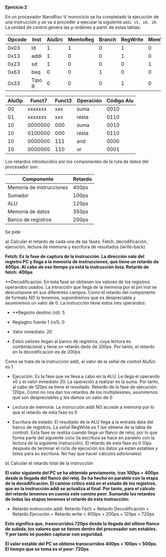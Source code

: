 **Ejercicio 2**

En un procesador NanoRisc-V monociclo se ha completado la ejecución de una instrucción y se va a proceder a ejecutar la siguiente:`addi x5, x0, 20`. La unidad de control genera las µ-órdenes a partir de estas tablas:

|Opcode |	Inst| 	AluSrc| 	MemtoReg| 	Branch| 	RegWrite| 	MemWrite| 	AluOp|
|--|--|--|--|--|--|--|--|
|0x03| 	ld| 	1| 	1| 	0| 	1| 	0| 	00|
|0x13| 	addi| 	1| 	0| 	0| 	1|	0| 	00|
|0x23| 	sd| 	1| 	0| 	0| 	0| 	1| 	00|
|0x63| 	beq| 	0| 	0| 	1| 	0| 	0| 	01|
|0x33| 	Tipo R| 	0| 	0| 	0| 	1| 	0| 	10|


|AluOp| 	Funct7| 	Funct3| 	Operación| 	Código Alu|
|--|--|--|--|--|
|00| 	xxxxxxx| 	xxx| 	suma| 	0010|
|01| 	xxxxxxx| 	xxx| 	resta| 	0110|
|10| 	0000000| 	000| 	suma| 	0010|
|10| 	0100000| 	000| 	resta| 	0110|
|10| 	0000000| 	111|	and |	0000|
|10| 	0000000| 	110| 	or |	0001|

Los retardos introducidos por los componentes de la ruta de datos del procesador son:

|Componente| 	Retardo|
|--|--|
|Memoria de instrucciones |	400ps|
|Sumador 	|100ps|
|ALU |	120ps|
|Memoria de datos |	350ps|
|Banco de registros |	200ps|

Se pide

a) Calcular el retardo de cada una de las fases: Fetch, decodificación, ejecución, lectura de memoria y escritura de resultados (write-back)

**Fetch: Es la fase de captura de la instrucción. La dirección sale del registro PC y llega a la memoria de instrucciones, que tiene un retardo de 400ps. Al cabo de ese tiempo ya está la instrucción lista. Retardo de fetch: 400ps**

**Decodificación: En esta fase se obtienen los valores de los registros operandos usados. La intrucción que llega de la memoria por el pin inst se descompone en sus diferentes campos. Como el retardo del componente de formato NO lo tenemos, supondremos que es despreciable y asumiremos un valor de 0. La instrucción tiene estos tres operandos:

  * **Registro destino (rd): 5
  * Regisgtro fuente 1 (rs1): 0
  * Valor inmediato: 20

* Estos valores llegan al banco de registros, cuya lectura es combinacional y tiene un retardo dado de 200ps. Por tanto, el retardo en la decodificación es de 200ps

Como se trata de la instrucción addi, el valor de la señal de control AluSrc es 1

* Ejecución: Es la fase que se lleva a cabo en la ALU. Le llega el operando x0 y el valor inmediato 20. La operación a realizar es la suma. Por tanto, al cabo de 120ps se tiene el resultado. Retardo de la fase de ejecución: 120ps. Como no nos dan los retardos de los multiplexores, asumiremos que son despreciables y les damos un valor de 0

* Lectura de memoria: La instrucción addi NO accede a memoria por lo que el retardo de esta fase es 0

* Escritura de estado: El resultado de la ALU llega a la entrada data del banco de registros. La señal RegWrite es 1 (se obtiene de la tabla de control). Esta fase se realiza cuando llega un flanco de reloj, por lo que forma parte del siguiente ciclo (la escritura se hace en paralelo con la lectura de la siguiente instrucción). El retardo de esta fase es 0 (0ps después de terminar el ciclo de ejecución los datos ya están estables y listos para su escritura. No hay que hacer cálculos adicionales)

b) Calcular el retardo total de la instrucción

**El valor siguiente del PC se ha obtenido previamente, tras 100ps + 400ps desde la llegada del flanco del reloj. Se ha hecho en paralelo con la etapa de la decodificación. El camino crítico está en el estado de los registros, que en la instrucción addi se actualiza al final. Por tanto, para el cálculo del retardo tenemos en cuenta este camino peor. Sumando los retardos de todas las etapas tenemos el retardo de esta instrucción:**

* Retardo instrucción addi: Retardo Fech + Retardo Decodificación + Retardo Ejecución + Retardo write = 400ps + 200ps + 120ps = 720ps

**Esto significa que, trasncurridos 720ps desde la llegada del último flanco de subida, los valores que se tienen dentro del procesador son estables. Y por tanto se pueden capturar con seguridad.**

**El valor estable del PC se obtiene transcurridos 400ps + 100ps = 500ps. El tiempo que se toma es el peor: 720ps**

